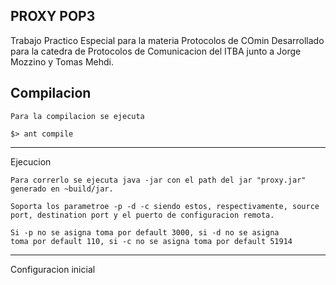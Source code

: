 PROXY POP3
-----------------------------------------------------------------------
Trabajo Practico Especial para la materia Protocolos de COmin
Desarrollado para la catedra de Protocolos de Comunicacion del ITBA junto a Jorge Mozzino y Tomas Mehdi.

Compilacion
-----------------------------------------------------------------------
	Para la compilacion se ejecuta

	$> ant compile

-----------------------------------------------------------------------
Ejecucion

	Para correrlo se ejecuta java -jar con el path del jar "proxy.jar" generado en ~build/jar.

	Soporta los parametroe -p -d -c siendo estos, respectivamente, source port, destination port y el puerto de configuracion remota.

	Si -p no se asigna toma por default 3000, si -d no se asigna
	toma por default 110, si -c no se asigna toma por default 51914

-----------------------------------------------------------------------
Configuracion inicial

